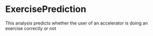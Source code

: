 # ExercisePrediction
This analysis predicts whether the user of an accelerator is doing an exercise correctly or not
